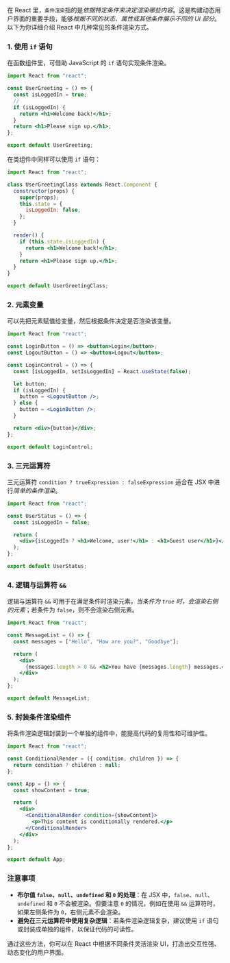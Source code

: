 在 React 里，`条件渲染`指的是*依据特定条件来决定渲染哪些内容*。这是构建动态用户界面的重要手段，能够*根据不同的状态、属性或其他条件展示不同的 UI 部分*。以下为你详细介绍 React 中几种常见的条件渲染方式。

### 1. 使用 `if` 语句

在函数组件里，可借助 JavaScript 的 `if` 语句实现条件渲染。

```jsx
import React from "react";

const UserGreeting = () => {
  const isLoggedIn = true;
  //
  if (isLoggedIn) {
    return <h1>Welcome back!</h1>;
  }
  return <h1>Please sign up.</h1>;
};

export default UserGreeting;
```

在类组件中同样可以使用 `if` 语句：

```jsx
import React from "react";

class UserGreetingClass extends React.Component {
  constructor(props) {
    super(props);
    this.state = {
      isLoggedIn: false,
    };
  }

  render() {
    if (this.state.isLoggedIn) {
      return <h1>Welcome back!</h1>;
    }
    return <h1>Please sign up.</h1>;
  }
}

export default UserGreetingClass;
```

### 2. 元素变量

可以先把元素赋值给变量，然后根据条件决定是否渲染该变量。

```jsx
import React from "react";

const LoginButton = () => <button>Login</button>;
const LogoutButton = () => <button>Logout</button>;

const LoginControl = () => {
  const [isLoggedIn, setIsLoggedIn] = React.useState(false);

  let button;
  if (isLoggedIn) {
    button = <LogoutButton />;
  } else {
    button = <LoginButton />;
  }

  return <div>{button}</div>;
};

export default LoginControl;
```

### 3. 三元运算符

三元运算符 `condition ? trueExpression : falseExpression` 适合在 JSX 中进行*简单的条件渲染*。

```jsx
import React from "react";

const UserStatus = () => {
  const isLoggedIn = false;

  return (
    <div>{isLoggedIn ? <h1>Welcome, user!</h1> : <h1>Guest user</h1>}</div>
  );
};

export default UserStatus;
```

### 4. 逻辑与运算符 `&&`

逻辑与运算符 `&&` 可用于在满足条件时渲染元素。*当条件为 `true` 时，会渲染右侧的元素*；若条件为 `false`，则不会渲染右侧元素。

```jsx
import React from "react";

const MessageList = () => {
  const messages = ["Hello", "How are you?", "Goodbye"];

  return (
    <div>
      {messages.length > 0 && <h2>You have {messages.length} messages.</h2>}
    </div>
  );
};

export default MessageList;
```

### 5. 封装条件渲染组件

将条件渲染逻辑封装到一个单独的组件中，能提高代码的复用性和可维护性。

```jsx
import React from "react";

const ConditionalRender = ({ condition, children }) => {
  return condition ? children : null;
};

const App = () => {
  const showContent = true;

  return (
    <div>
      <ConditionalRender condition={showContent}>
        <p>This content is conditionally rendered.</p>
      </ConditionalRender>
    </div>
  );
};

export default App;
```

### 注意事项

- **布尔值 `false`、`null`、`undefined` 和 `0` 的处理**：在 JSX 中，`false`、`null`、`undefined` 和 `0` 不会被渲染。但要注意 `0` 的情况，例如在使用 `&&` 运算符时，如果左侧条件为 `0`，右侧元素不会渲染。
- **避免在三元运算符中使用复杂逻辑**：若条件渲染逻辑复杂，建议使用 `if` 语句或封装成单独的组件，以保证代码的可读性。

通过这些方法，你可以在 React 中根据不同条件灵活渲染 UI，打造出交互性强、动态变化的用户界面。
